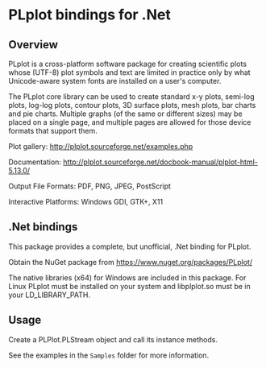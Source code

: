 # PLplot bindings for .Net

## Overview
PLplot is a cross-platform software package for creating scientific plots 
whose (UTF-8) plot symbols and text are limited in practice only by what 
Unicode-aware system fonts are installed on a user's computer.

The PLplot core library can be used to create standard x-y plots, 
semi-log plots, log-log plots, contour plots, 3D surface plots, mesh plots, 
bar charts and pie charts. Multiple graphs (of the same or different sizes) 
may be placed on a single page, and multiple pages are allowed for those 
device formats that support them.

Plot gallery: http://plplot.sourceforge.net/examples.php

Documentation: http://plplot.sourceforge.net/docbook-manual/plplot-html-5.13.0/

Output File Formats: PDF, PNG, JPEG, PostScript

Interactive Platforms: Windows GDI, GTK+, X11

## .Net bindings
This package provides a complete, but unofficial, .Net binding for PLplot.

Obtain the NuGet package from https://www.nuget.org/packages/PLplot/

The native libraries (x64) for Windows are included in this package.
For Linux PLplot must be installed on your system and libplplot.so must
be in your LD_LIBRARY_PATH.


## Usage
Create a PLPlot.PLStream object and call its instance methods.

See the examples in the `Samples` folder for more information.

